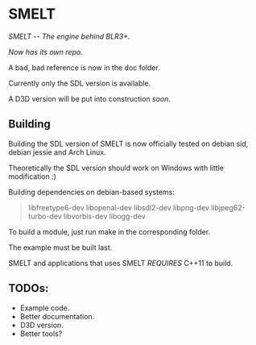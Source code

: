 # SMELT
_SMELT -- The engine behind BLR3+._

_Now has its own repo._

A bad, bad reference is now in the doc folder.

Currently only the SDL version is available.

A D3D version will be put into construction _soon_.

## Building
Building the SDL version of SMELT is now officially tested
on debian sid, debian jessie and Arch Linux.

Theoretically the SDL version should work on Windows
with little modification :)

Building dependencies on debian-based systems:

>libfreetype6-dev libopenal-dev libsdl2-dev libpng-dev
>libjpeg62-turbo-dev libvorbis-dev libogg-dev

To build a module, just run make in the corresponding folder.

The example must be built last.

SMELT and applications that uses SMELT *REQUIRES* C++11 to build.

## TODOs:
* Example code.
* Better documentation.
* D3D version.
* Better tools?
